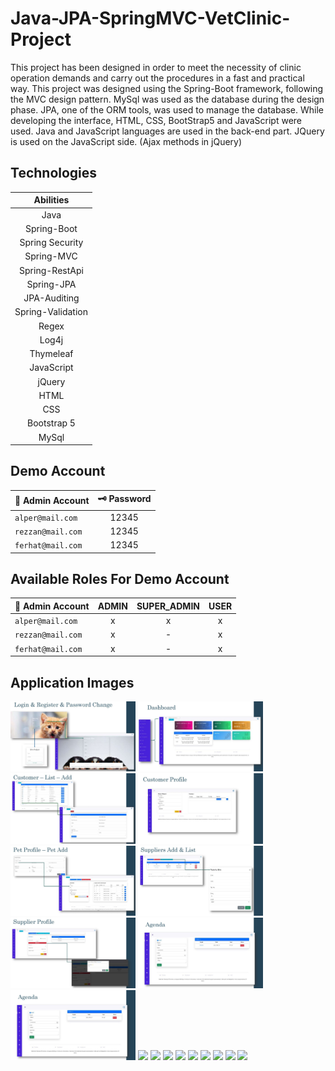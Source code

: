 # Java-JPA-SpringMVC-VetClinic-Project

This project has been designed in order to meet the necessity of clinic operation demands and carry out the procedures in a fast and practical way. This project was designed using the Spring-Boot framework, following the MVC design pattern. MySql was used as the database during the design phase. JPA, one of the ORM tools, was used to manage the database. While developing the interface, HTML, CSS, BootStrap5 and JavaScript were used. Java and JavaScript languages are used in the back-end part. JQuery is used on the JavaScript side. (Ajax methods in jQuery)



## Technologies
|  Abilities| 
| :-------------:|
|Java|
|Spring-Boot|
|Spring Security|
|Spring-MVC|
|Spring-RestApi|
|Spring-JPA|
|JPA-Auditing|
|Spring-Validation|
|Regex|
|Log4j|
|Thymeleaf|
|JavaScript|
|jQuery|
|HTML|
|CSS|
|Bootstrap 5|
|MySql |





## Demo Account

| 🔐 Admin Account | 🗝️ Password |      
| ------------- |:-------------:|
| ```alper@mail.com```	 | 12345 |
| ```rezzan@mail.com```	 | 12345 |
| ```ferhat@mail.com```	 | 12345 |

## Available Roles For Demo Account

| 🔐 Admin Account | ADMIN | SUPER_ADMIN | USER |       
| ------------- |:-------------:|:-------------:|:-------------:|
| ```alper@mail.com```	 | x | x |x |
| ```rezzan@mail.com```	 | x |- |x |
| ```ferhat@mail.com```	 | x |- |x |


## Application Images
<p>
<a href="https://github.com/aalperyilmaz/Java-JPA-SpringMVC-VetClinic-Project/blob/main/screenshots/VetApp_SpringMVC_Sunum_00002.jpg" width="200" target="_blank">
<img src="https://github.com/aalperyilmaz/Java-JPA-SpringMVC-VetClinic-Project/blob/main/screenshots/VetApp_SpringMVC_Sunum_00002.jpg" width="200" style="max-width:100%;"></a>  

<a href="https://github.com/aalperyilmaz/Java-JPA-SpringMVC-VetClinic-Project/blob/main/screenshots/VetApp_SpringMVC_Sunum_00003.jpg" width="200" target="_blank">
<img src="https://github.com/aalperyilmaz/Java-JPA-SpringMVC-VetClinic-Project/blob/main/screenshots/VetApp_SpringMVC_Sunum_00003.jpg" width="200" style="max-width:100%;"></a>
  
<a href="https://github.com/aalperyilmaz/Java-JPA-SpringMVC-VetClinic-Project/blob/main/screenshots/VetApp_SpringMVC_Sunum_00004.jpg" width="200" target="_blank">
<img src="https://github.com/aalperyilmaz/Java-JPA-SpringMVC-VetClinic-Project/blob/main/screenshots/VetApp_SpringMVC_Sunum_00004.jpg" width="200" style="max-width:100%;"></a>
    
<a href="https://github.com/aalperyilmaz/Java-JPA-SpringMVC-VetClinic-Project/blob/main/screenshots/VetApp_SpringMVC_Sunum_00005.jpg" width="200" target="_blank">
<img src="https://github.com/aalperyilmaz/Java-JPA-SpringMVC-VetClinic-Project/blob/main/screenshots/VetApp_SpringMVC_Sunum_00005.jpg" width="200" style="max-width:100%;"></a>
  
  
<a href="https://github.com/aalperyilmaz/Java-JPA-SpringMVC-VetClinic-Project/blob/main/screenshots/VetApp_SpringMVC_Sunum_00006.jpg" width="200" target="_blank">
<img src="https://github.com/aalperyilmaz/Java-JPA-SpringMVC-VetClinic-Project/blob/main/screenshots/VetApp_SpringMVC_Sunum_00006.jpg" width="200" style="max-width:100%;"></a>
  
<a href="https://github.com/aalperyilmaz/Java-JPA-SpringMVC-VetClinic-Project/blob/main/screenshots/VetApp_SpringMVC_Sunum_00007.jpg" width="200" target="_blank">
<img src="https://github.com/aalperyilmaz/Java-JPA-SpringMVC-VetClinic-Project/blob/main/screenshots/VetApp_SpringMVC_Sunum_00007.jpg" width="200" style="max-width:100%;">
  </a>
 
<a href="https://github.com/aalperyilmaz/Java-JPA-SpringMVC-VetClinic-Project/blob/main/screenshots/VetApp_SpringMVC_Sunum_00008.jpg" width="200" target="_blank">
<img src="https://github.com/aalperyilmaz/Java-JPA-SpringMVC-VetClinic-Project/blob/main/screenshots/VetApp_SpringMVC_Sunum_00008.jpg" width="200" style="max-width:100%;"></a>
  
<a href="https://github.com/aalperyilmaz/Java-JPA-SpringMVC-VetClinic-Project/blob/main/screenshots/VetApp_SpringMVC_Sunum_00009.jpg" width="200" target="_blank">
<img src="https://github.com/aalperyilmaz/Java-JPA-SpringMVC-VetClinic-Project/blob/main/screenshots/VetApp_SpringMVC_Sunum_00009.jpg" width="200" style="max-width:100%;"></a>
  
<a href="https://github.com/aalperyilmaz/Java-JPA-SpringMVC-VetClinic-Project/blob/main/screenshots/VetApp_SpringMVC_Sunum_00009.jpg" width="200" target="_blank">
<img src="https://github.com/aalperyilmaz/Java-JPA-SpringMVC-VetClinic-Project/blob/main/screenshots/VetApp_SpringMVC_Sunum_00009.jpg" width="200" style="max-width:100%;"></a>
  
<a href="https://github.com/aalperyilmaz/Java-JPA-SpringMVC-VetClinic-Project/blob/main/screenshots/VetApp_SpringMVC_Sunum_000010.jpg" width="200" target="_blank">
<img src="https://github.com/aalperyilmaz/Java-JPA-SpringMVC-VetClinic-Project/blob/main/screenshots/VetApp_SpringMVC_Sunum_000010.jpg" width="200" style="max-width:100%;"></a>

<a href="https://github.com/aalperyilmaz/Java-JPA-SpringMVC-VetClinic-Project/blob/main/screenshots/VetApp_SpringMVC_Sunum_000011.jpg" width="200" target="_blank">
<img src="https://github.com/aalperyilmaz/Java-JPA-SpringMVC-VetClinic-Project/blob/main/screenshots/VetApp_SpringMVC_Sunum_000011.jpg" width="200" style="max-width:100%;"></a>

<a href="https://github.com/aalperyilmaz/Java-JPA-SpringMVC-VetClinic-Project/blob/main/screenshots/VetApp_SpringMVC_Sunum_000012.jpg" width="200" target="_blank">
<img src="https://github.com/aalperyilmaz/Java-JPA-SpringMVC-VetClinic-Project/blob/main/screenshots/VetApp_SpringMVC_Sunum_000012.jpg" width="200" style="max-width:100%;"></a>

<a href="https://github.com/aalperyilmaz/Java-JPA-SpringMVC-VetClinic-Project/blob/main/screenshots/VetApp_SpringMVC_Sunum_000013.jpg" width="200" target="_blank">
<img src="https://github.com/aalperyilmaz/Java-JPA-SpringMVC-VetClinic-Project/blob/main/screenshots/VetApp_SpringMVC_Sunum_000013.jpg" width="200" style="max-width:100%;"></a>

<a href="https://github.com/aalperyilmaz/Java-JPA-SpringMVC-VetClinic-Project/blob/main/screenshots/VetApp_SpringMVC_Sunum_000014.jpg" width="200" target="_blank">
<img src="https://github.com/aalperyilmaz/Java-JPA-SpringMVC-VetClinic-Project/blob/main/screenshots/VetApp_SpringMVC_Sunum_000014.jpg" width="200" style="max-width:100%;"></a>

<a href="https://github.com/aalperyilmaz/Java-JPA-SpringMVC-VetClinic-Project/blob/main/screenshots/VetApp_SpringMVC_Sunum_000015.jpg" width="200" target="_blank">
<img src="https://github.com/aalperyilmaz/Java-JPA-SpringMVC-VetClinic-Project/blob/main/screenshots/VetApp_SpringMVC_Sunum_000015.jpg" width="200" style="max-width:100%;"></a>

<a href="https://github.com/aalperyilmaz/Java-JPA-SpringMVC-VetClinic-Project/blob/main/screenshots/VetApp_SpringMVC_Sunum_000016.jpg" width="200" target="_blank">
<img src="https://github.com/aalperyilmaz/Java-JPA-SpringMVC-VetClinic-Project/blob/main/screenshots/VetApp_SpringMVC_Sunum_000016.jpg" width="200" style="max-width:100%;"></a>


<a href="https://github.com/aalperyilmaz/Java-JPA-SpringMVC-VetClinic-Project/blob/main/screenshots/VetApp_SpringMVC_Sunum_000017.jpg" width="200" target="_blank">
<img src="https://github.com/aalperyilmaz/Java-JPA-SpringMVC-VetClinic-Project/blob/main/screenshots/VetApp_SpringMVC_Sunum_000017.jpg" width="200" style="max-width:100%;"></a>

<a href="https://github.com/aalperyilmaz/Java-JPA-SpringMVC-VetClinic-Project/blob/main/screenshots/VetApp_SpringMVC_Sunum_000018.jpg" width="200" target="_blank">
<img src="https://github.com/aalperyilmaz/Java-JPA-SpringMVC-VetClinic-Project/blob/main/screenshots/VetApp_SpringMVC_Sunum_000018.jpg" width="200" style="max-width:100%;"></a>
  

</p>

